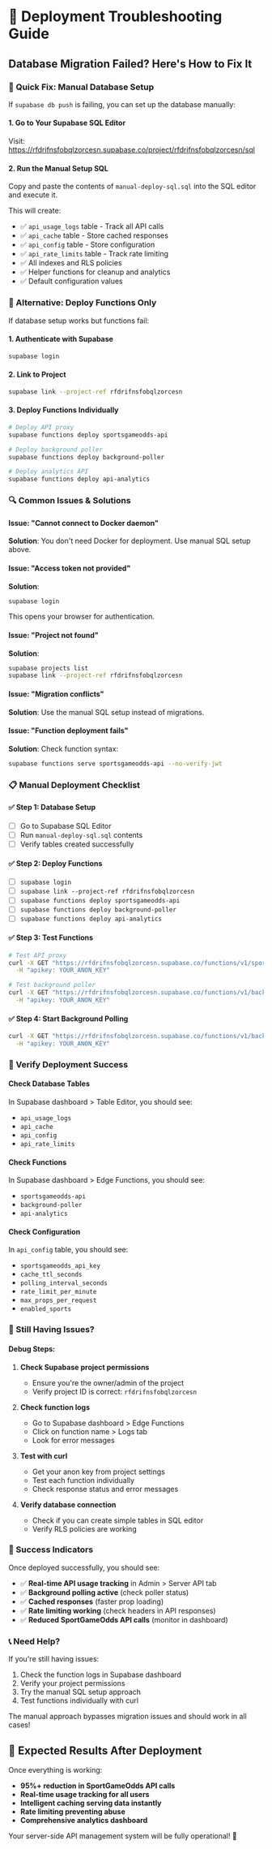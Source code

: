 # 🔧 Deployment Troubleshooting Guide

## Database Migration Failed? Here's How to Fix It

### 🎯 Quick Fix: Manual Database Setup

If `supabase db push` is failing, you can set up the database manually:

#### 1. Go to Your Supabase SQL Editor
Visit: https://rfdrifnsfobqlzorcesn.supabase.co/project/rfdrifnsfobqlzorcesn/sql

#### 2. Run the Manual Setup SQL
Copy and paste the contents of `manual-deploy-sql.sql` into the SQL editor and execute it.

This will create:
- ✅ `api_usage_logs` table - Track all API calls
- ✅ `api_cache` table - Store cached responses  
- ✅ `api_config` table - Store configuration
- ✅ `api_rate_limits` table - Track rate limiting
- ✅ All indexes and RLS policies
- ✅ Helper functions for cleanup and analytics
- ✅ Default configuration values

### 🚀 Alternative: Deploy Functions Only

If database setup works but functions fail:

#### 1. Authenticate with Supabase
```bash
supabase login
```

#### 2. Link to Project
```bash
supabase link --project-ref rfdrifnsfobqlzorcesn
```

#### 3. Deploy Functions Individually
```bash
# Deploy API proxy
supabase functions deploy sportsgameodds-api

# Deploy background poller
supabase functions deploy background-poller

# Deploy analytics API
supabase functions deploy api-analytics
```

### 🔍 Common Issues & Solutions

#### Issue: "Cannot connect to Docker daemon"
**Solution**: You don't need Docker for deployment. Use manual SQL setup above.

#### Issue: "Access token not provided"
**Solution**: 
```bash
supabase login
```
This opens your browser for authentication.

#### Issue: "Project not found"
**Solution**: 
```bash
supabase projects list
supabase link --project-ref rfdrifnsfobqlzorcesn
```

#### Issue: "Migration conflicts"
**Solution**: Use the manual SQL setup instead of migrations.

#### Issue: "Function deployment fails"
**Solution**: Check function syntax:
```bash
supabase functions serve sportsgameodds-api --no-verify-jwt
```

### 📋 Manual Deployment Checklist

#### ✅ Step 1: Database Setup
- [ ] Go to Supabase SQL Editor
- [ ] Run `manual-deploy-sql.sql` contents
- [ ] Verify tables created successfully

#### ✅ Step 2: Deploy Functions
- [ ] `supabase login`
- [ ] `supabase link --project-ref rfdrifnsfobqlzorcesn`
- [ ] `supabase functions deploy sportsgameodds-api`
- [ ] `supabase functions deploy background-poller`
- [ ] `supabase functions deploy api-analytics`

#### ✅ Step 3: Test Functions
```bash
# Test API proxy
curl -X GET "https://rfdrifnsfobqlzorcesn.supabase.co/functions/v1/sportsgameodds-api?endpoint=player-props&sport=nfl" \
  -H "apikey: YOUR_ANON_KEY"

# Test background poller
curl -X GET "https://rfdrifnsfobqlzorcesn.supabase.co/functions/v1/background-poller?action=status" \
  -H "apikey: YOUR_ANON_KEY"
```

#### ✅ Step 4: Start Background Polling
```bash
curl -X GET "https://rfdrifnsfobqlzorcesn.supabase.co/functions/v1/background-poller?action=start" \
  -H "apikey: YOUR_ANON_KEY"
```

### 🎯 Verify Deployment Success

#### Check Database Tables
In Supabase dashboard > Table Editor, you should see:
- `api_usage_logs`
- `api_cache`
- `api_config`
- `api_rate_limits`

#### Check Functions
In Supabase dashboard > Edge Functions, you should see:
- `sportsgameodds-api`
- `background-poller`
- `api-analytics`

#### Check Configuration
In `api_config` table, you should see:
- `sportsgameodds_api_key`
- `cache_ttl_seconds`
- `polling_interval_seconds`
- `rate_limit_per_minute`
- `max_props_per_request`
- `enabled_sports`

### 🚨 Still Having Issues?

#### Debug Steps:
1. **Check Supabase project permissions**
   - Ensure you're the owner/admin of the project
   - Verify project ID is correct: `rfdrifnsfobqlzorcesn`

2. **Check function logs**
   - Go to Supabase dashboard > Edge Functions
   - Click on function name > Logs tab
   - Look for error messages

3. **Test with curl**
   - Get your anon key from project settings
   - Test each function individually
   - Check response status and error messages

4. **Verify database connection**
   - Check if you can create simple tables in SQL editor
   - Verify RLS policies are working

### 🎉 Success Indicators

Once deployed successfully, you should see:
- ✅ **Real-time API usage tracking** in Admin > Server API tab
- ✅ **Background polling active** (check poller status)
- ✅ **Cached responses** (faster prop loading)
- ✅ **Rate limiting working** (check headers in API responses)
- ✅ **Reduced SportGameOdds API calls** (monitor in dashboard)

### 📞 Need Help?

If you're still having issues:
1. Check the function logs in Supabase dashboard
2. Verify your project permissions
3. Try the manual SQL setup approach
4. Test functions individually with curl

The manual approach bypasses migration issues and should work in all cases!

## 🎯 Expected Results After Deployment

Once everything is working:
- **95%+ reduction in SportGameOdds API calls**
- **Real-time usage tracking for all users**
- **Intelligent caching serving data instantly**
- **Rate limiting preventing abuse**
- **Comprehensive analytics dashboard**

Your server-side API management system will be fully operational! 🚀
